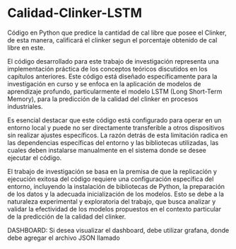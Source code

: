 # Calidad-Clinker-LSTM
Código en Python que predice la cantidad de cal libre que posee el Clinker, de esta manera, calificará el clinker segun el porcentaje obtenido de cal libre en este.

El código desarrollado para este trabajo de investigación representa una implementación práctica de los conceptos teóricos discutidos en los capítulos anteriores. Este código está diseñado específicamente para la investigación en curso y se enfoca en la aplicación de modelos de aprendizaje profundo, particularmente el modelo LSTM (Long Short-Term Memory), para la predicción de la calidad del clinker en procesos industriales.

Es esencial destacar que este código está configurado para operar en un entorno local y puede no ser directamente transferible a otros dispositivos sin realizar ajustes específicos. La razón detrás de esta limitación radica en las dependencias específicas del entorno y las bibliotecas utilizadas, las cuales deben instalarse manualmente en el sistema donde se desee ejecutar el código.

El trabajo de investigación se basa en la premisa de que la replicación y ejecución exitosa del código requiere una configuración específica del entorno, incluyendo la instalación de bibliotecas de Python, la preparación de los datos y la adecuada inicialización de los modelos. Esto se debe a la naturaleza experimental y exploratoria del trabajo, que busca analizar y validar la efectividad de los modelos propuestos en el contexto particular de la predicción de la calidad del clinker.

DASHBOARD:
Si desea visualizar el dashboard, debe utilizar grafana, donde debe agregar el archivo JSON llamado
